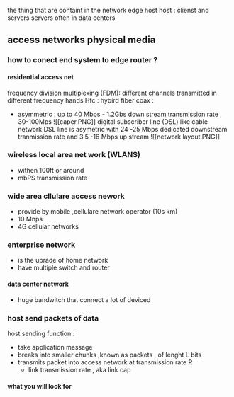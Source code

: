 the thing that are containt  in the network edge 
host 
host : clienst and servers 
servers often in data centers 

## access networks  physical media  
### how to conect end system to edge router ? 

#### residential access net 
 frequency division multiplexing (FDM): different channels transmitted in different frequency hands 
 Hfc : hybird fiber coax : 
 - asymmetric : up to 40 Mbps - 1.2Gbs down stream transmission rate , 30-100Mps
    ![[caper.PNG]]
digital  subscriber line (DSL)
	like cable network DSL line is  asymetric with 24 -25 Mbps dedicated downstream tranmission rate 
	and 3.5 -16 Mbps up stream 
	![[network layout.PNG]]
### wireless  local area net work (WLANS) 
- withen 100ft  or around 
- mbPS transmission rate 
### wide area cllulare access nework 
- provide by  mobile ,cellulare network operator  (10s km)
- 10 Mnps 
- 4G cellular networks 
### enterprise network 
- is the uprade of home network 
- have multiple switch and router 
#### data center network 
- huge bandwitch that connect a lot of deviced 

### host send packets of data 
host sending function : 
- take application message 
- breaks into smaller chunks ,known as packets , of lenght L bits 
- transmits packet into access network at transmission rate R 
	- link transmission rate , aka link cap


    
 
#### what you will look for 


